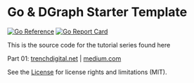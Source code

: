 # Go & DGraph Starter Template
[![Go Reference](https://pkg.go.dev/badge/github.com/jack-watts/go-dgraph-starter.svg)](https://pkg.go.dev/github.com/jack-watts/go-dgraph-starter)  [![Go Report Card](https://goreportcard.com/badge/github.com/jack-watts/go-dgraph-starter)](https://goreportcard.com/report/github.com/jack-watts/go-dgraph-starter)

This is the source code for the tutorial series found here

Part 01: [trenchdigital.net]() | [medium.com]()

See the [License](./License.txt) for license rights and limitations (MIT).